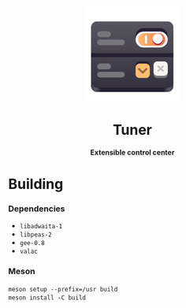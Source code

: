 <p align="center">
  <img alt="branding" width="192" src="./data/icons/app/color.svg">
</p>
<h1 align="center">Tuner</h1>
<h4 align="center">Extensible control center</h4>

# Building
### Dependencies
* `libadwaita-1`
* `libpeas-2`
* `gee-0.8`
* `valac`
### Meson
`meson setup --prefix=/usr build`  
`meson install -C build`